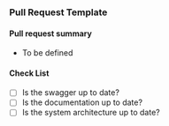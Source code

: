 ### Pull Request Template

#### Pull request summary
- To be defined

#### Check List
- [ ] Is the swagger up to date?
- [ ] Is the documentation up to date?
- [ ] Is the system architecture up to date?